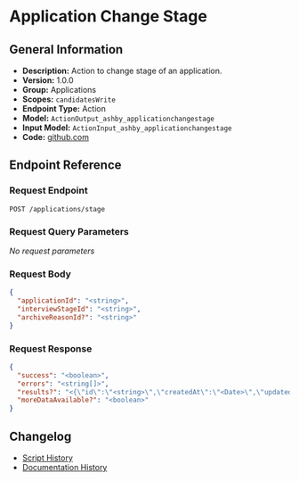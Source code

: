 <!-- BEGIN GENERATED CONTENT -->
# Application Change Stage

## General Information

- **Description:** Action to change stage of an application.
- **Version:** 1.0.0
- **Group:** Applications
- **Scopes:** `candidatesWrite`
- **Endpoint Type:** Action
- **Model:** `ActionOutput_ashby_applicationchangestage`
- **Input Model:** `ActionInput_ashby_applicationchangestage`
- **Code:** [github.com](https://github.com/NangoHQ/integration-templates/tree/main/integrations/ashby/actions/application-change-stage.ts)


## Endpoint Reference

### Request Endpoint

`POST /applications/stage`

### Request Query Parameters

_No request parameters_

### Request Body

```json
{
  "applicationId": "<string>",
  "interviewStageId": "<string>",
  "archiveReasonId?": "<string>"
}
```

### Request Response

```json
{
  "success": "<boolean>",
  "errors": "<string[]>",
  "results?": "<{\"id\":\"<string>\",\"createdAt\":\"<Date>\",\"updatedAt\":\"<Date>\",\"status\":\"<string>\",\"customFields\":[{}],\"candidate\":{\"id\":\"<string>\",\"name\":\"<string>\",\"primaryEmailAddress?\":{\"value\":\"<string>\",\"type?\":\"<unknown>\",\"isPrimary\":\"<string>\"},\"primaryPhoneNumber?\":{}},\"currentInterviewStage\":{\"id\":\"<string>\",\"title\":\"<string>\",\"type\":\"<string>\",\"orderInInterviewPlan\":\"<number>\",\"interviewStageGroupId?\":\"<string>\",\"interviewPlanId\":\"<string>\"},\"source?\":{\"id\":\"<string>\",\"title\":\"<string>\",\"isArchived\":\"<boolean>\",\"sourceType\":{\"id\":\"<string>\",\"title\":\"<string>\",\"isArchived\":\"<boolean>\"}},\"archiveReason?\":{\"id\":\"<string>\",\"text\":\"<string>\",\"reasonType\":\"<string>\",\"isArchived\":\"<boolean>\"},\"archivedAt?\":\"<Date>\",\"job\":{\"id\":\"<string>\",\"title\":\"<string>\",\"locationId\":\"<string>\",\"departmentId\":\"<string>\"},\"creditedToUser?\":{\"id\":\"<string>\",\"firstName\":\"<string>\",\"lastName\":\"<string>\",\"email?\":\"<string>\",\"globalRole\":\"<string>\",\"isEnabled\":\"<boolean>\",\"updatedAt\":\"<Date>\"},\"hiringTeam\":[{\"email\":\"<string>\",\"firstName\":\"<string>\",\"lastName\":\"<string>\",\"role\":\"<string>\",\"userId\":\"<string>\"}],\"appliedViaJobPostingId?\":\"<string>\"} | {\"id\":\"<string>\",\"createdAt?\":\"<Date>\",\"updatedAt?\":\"<Date>\",\"name\":\"<string>\",\"primaryEmailAddress?\":{\"value\":\"<string>\",\"type\":\"<string>\",\"isPrimary\":\"<boolean>\"},\"emailAddresses\":[{\"value\":\"<string>\",\"type\":\"<string>\",\"isPrimary\":\"<boolean>\"}],\"primaryPhoneNumber\":[{\"value\":\"<string>\",\"type\":\"<string>\",\"isPrimary\":\"<boolean>\"}],\"phoneNumbers\":[{\"value\":\"<string>\",\"type\":\"<string>\",\"isPrimary\":\"<boolean>\"}],\"socialLinks\":[{\"type\":\"<string>\",\"url\":\"<string>\"}],\"tags\":[{\"id\":\"<string>\",\"title\":\"<string>\",\"isArchived\":\"<boolean>\"}],\"position?\":\"<string | null>\",\"company?\":\"<string | null>\",\"applicationIds\":\"<string[]>\",\"resumeFileHandle?\":{\"id\":\"<string>\",\"name\":\"<string>\",\"handle\":\"<string>\"},\"fileHandles\":[{\"id\":\"<string>\",\"name\":\"<string>\",\"handle\":\"<string>\"}],\"customFields\":[{}],\"profileUrl\":\"<string>\",\"source?\":{\"id\":\"<string>\",\"title\":\"<string>\",\"isArchived\":\"<boolean>\",\"sourceType?\":{\"id\":\"<string>\",\"title\":\"<string>\",\"isArchived\":\"<string>\"}},\"creditedToUser?\":{\"id\":\"<string>\",\"firstName\":\"<string>\",\"lastName\":\"<string>\",\"email\":\"<string>\",\"globalRole\":\"<string>\",\"isEnabled\":\"<boolean>\",\"updatedAt\":\"<Date>\"},\"timezone?\":\"<string>\",\"primaryLocation?\":{\"id\":\"<string>\",\"locationSummary\":\"<string>\",\"locationComponents\":[{\"type\":\"<string>\",\"name\":\"<string>\"}]}} | {\"id\":\"<string>\",\"title\":\"<string>\",\"type\":\"<string>\",\"orderInInterviewPlan\":\"<number>\",\"interviewStageGroupId?\":\"<string>\",\"interviewPlanId\":\"<string>\"}>",
  "moreDataAvailable?": "<boolean>"
}
```

## Changelog

- [Script History](https://github.com/NangoHQ/integration-templates/commits/main/integrations/ashby/actions/application-change-stage.ts)
- [Documentation History](https://github.com/NangoHQ/integration-templates/commits/main/integrations/ashby/actions/application-change-stage.md)

<!-- END  GENERATED CONTENT -->

